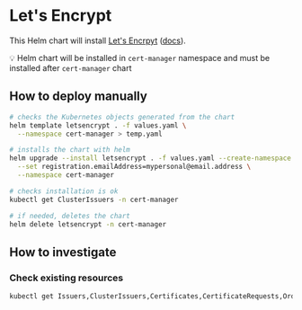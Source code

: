 # Let's Encrypt

This Helm chart will install [Let's Encrpyt](https://letsencrypt.org/) ([docs](https://letsencrypt.org/docs/)).

💡 Helm chart will be installed in `cert-manager` namespace and must be installed after `cert-manager` chart

## How to deploy manually

```bash
# checks the Kubernetes objects generated from the chart
helm template letsencrypt . -f values.yaml \
  --namespace cert-manager > temp.yaml

# installs the chart with helm
helm upgrade --install letsencrypt . -f values.yaml --create-namespace \
  --set registration.emailAddress=mypersonal@email.address \
  --namespace cert-manager

# checks installation is ok
kubectl get ClusterIssuers -n cert-manager

# if needed, deletes the chart
helm delete letsencrypt -n cert-manager
```

## How to investigate

### Check existing resources

```bash
kubectl get Issuers,ClusterIssuers,Certificates,CertificateRequests,Orders,Challenges --all-namespaces
```
